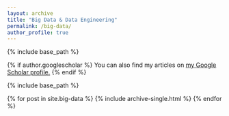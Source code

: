 ```yaml
---
layout: archive
title: "Big Data & Data Engineering"
permalink: /big-data/
author_profile: true
---
```


{% include base_path %}

{% if author.googlescholar %}
  You can also find my articles on <u><a href="{{author.googlescholar}}">my Google Scholar profile</a>.</u>
{% endif %}

{% include base_path %}

{% for post in site.big-data %}
  {% include archive-single.html %}
{% endfor %}
